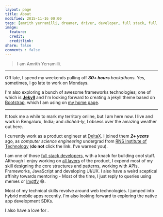```yaml
---
layout: page
title: About
modified: 2015-11-16 00:00
tags: [amrith yerramilli, dreamer, driver, developer, full stack, full stack developer, javascript, html, css, bootstrap, node, angular, knockout, philosophy]
image:
  feature:
  credit:
  creditlink:
share: false
comments : false
---
```


> I am Amrith Yerramilli.

- - -

Off late, I spend my weekends pulling off  _**30+ hours** hackathons_. Yes, sometimes, I go late to work on Mondays.

I'm also exploring a bunch of awesome frameworks technologies; one of which is **[Jekyll](http://jekyllrb.com/)** and I'm looking forward to creating a jekyll theme based on [Bootstrap](http://getbootstrap.com/examples/cover/), which I am using on [my home page](/).

- - -

It took me a while to mark my territory online, but I am here now.
I live and work in Bengaluru, India; and _clichéd-ly_, I obsess over the amazing weather out here.

I currently work as a product engineer at [DeltaX](http://www.deltax.com/). I joined them _**2+ years**_ ago, as *computer science engineering* undergrad from [RNS Institute of Technology](http://www.rnsit.ac.in/) (**do not** click the link. I've warned you).

I am one of those [full stack developers](https://www.google.co.in/search?q=full+stack+developer), with a knack for building cool stuff. Although I enjoy working on [all layers](https://en.wikipedia.org/wiki/Multitier_architecture#Three-tier_architecture) of the product, I expend most of my skill designing the core structures and patterns, working with APIs, Frameworks, JavaScript and developing UI/UX. I also have a weird sceptical affinity towards mentoring - Most of the time, I just reply to queries using memes or [lmgtfy](http://lmgtfy.com/) :sweat_smile:.

Most of my technical skills revolve around web technologies. I jumped into hybrid mobile apps recently.
I'm also looking forward to exploring the native app development SDKs.

I also have a love for <i class="fa fa-car fa-lg fa-fw" title="driving"></i> <i class="fa fa-cutlery fa-lg fa-fw" title="cooking"></i> <i class="fa fa-coffee fa-lg fa-fw" title="coffee"></i> <i class="fa fa-beer fa-lg fa-fw" title="hangout"></i> <i class="fa fa-futbol-o fa-lg fa-fw" title="Football"></i> <i class="fa fa-lg fa-fw fa-music" title="Music"></i>.
